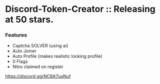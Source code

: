 # Discord-Token-Creator :: Releasing at 50 stars.

### Features
- Captcha SOLVER (using ai)
- Auto Joiner
- Auto Profile (makes realistic looking profile)
- 0 Flags
- Nitro claimed on register

https://discord.gg/NC6A7uxNuf
